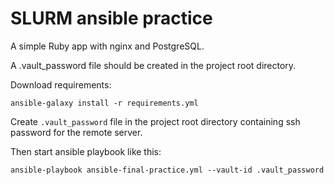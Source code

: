 # SLURM ansible practice

A simple Ruby app with nginx and PostgreSQL.

A .vault_password file should be created in the project root directory.

Download requirements:

```
ansible-galaxy install -r requirements.yml
```
Create `.vault_password` file in the project root directory containing ssh password for the remote server.

Then start ansible playbook like this:

```
ansible-playbook ansible-final-practice.yml --vault-id .vault_password
```
